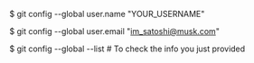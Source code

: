 $ git config --global user.name "YOUR_USERNAME"

$ git config --global user.email "im_satoshi@musk.com"

$ git config --global --list # To check the info you just provided